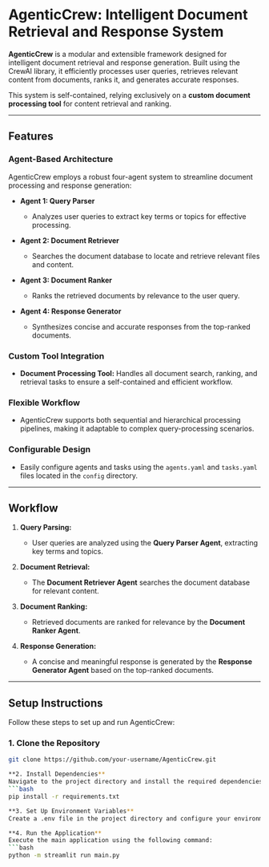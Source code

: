 # **AgenticCrew: Intelligent Document Retrieval and Response System**  

**AgenticCrew** is a modular and extensible framework designed for intelligent document retrieval and response generation. Built using the CrewAI library, it efficiently processes user queries, retrieves relevant content from documents, ranks it, and generates accurate responses.  

This system is self-contained, relying exclusively on a **custom document processing tool** for content retrieval and ranking.  

---

## **Features**  

### **Agent-Based Architecture**  
AgenticCrew employs a robust four-agent system to streamline document processing and response generation:  

- **Agent 1: Query Parser**  
  - Analyzes user queries to extract key terms or topics for effective processing.  

- **Agent 2: Document Retriever**  
  - Searches the document database to locate and retrieve relevant files and content.  

- **Agent 3: Document Ranker**  
  - Ranks the retrieved documents by relevance to the user query.  

- **Agent 4: Response Generator**  
  - Synthesizes concise and accurate responses from the top-ranked documents.  

### **Custom Tool Integration**  
- **Document Processing Tool:** Handles all document search, ranking, and retrieval tasks to ensure a self-contained and efficient workflow.  

### **Flexible Workflow**  
- AgenticCrew supports both sequential and hierarchical processing pipelines, making it adaptable to complex query-processing scenarios.  

### **Configurable Design**  
- Easily configure agents and tasks using the `agents.yaml` and `tasks.yaml` files located in the `config` directory.  

---

## **Workflow**  

1. **Query Parsing:**  
   - User queries are analyzed using the **Query Parser Agent**, extracting key terms and topics.  

2. **Document Retrieval:**  
   - The **Document Retriever Agent** searches the document database for relevant content.  

3. **Document Ranking:**  
   - Retrieved documents are ranked for relevance by the **Document Ranker Agent**.  

4. **Response Generation:**  
   - A concise and meaningful response is generated by the **Response Generator Agent** based on the top-ranked documents.  

---

## **Setup Instructions**  

Follow these steps to set up and run AgenticCrew:  

### **1. Clone the Repository**  
```bash
git clone https://github.com/your-username/AgenticCrew.git

**2. Install Dependencies**
Navigate to the project directory and install the required dependencies:
```bash
pip install -r requirements.txt

**3. Set Up Environment Variables**
Create a .env file in the project directory and configure your environment variables as required by the system.

**4. Run the Application**
Execute the main application using the following command:
```bash
python -m streamlit run main.py


